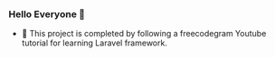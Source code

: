 ### Hello Everyone 👋

- 🌱 This project is completed by following a freecodegram Youtube tutorial for learning Laravel framework.

